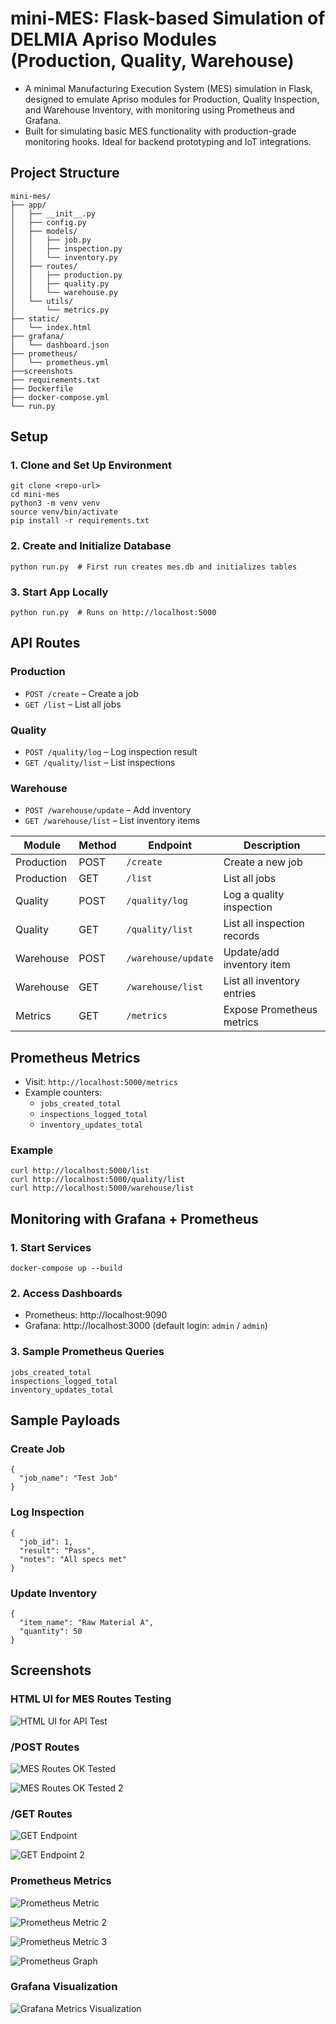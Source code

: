 # mini-MES: Flask-based Simulation of DELMIA Apriso Modules (Production, Quality, Warehouse)

- A minimal Manufacturing Execution System (MES) simulation in Flask, designed to emulate Apriso modules for Production, Quality Inspection, and Warehouse Inventory, with monitoring using Prometheus and Grafana. 
- Built for simulating basic MES functionality with production-grade monitoring hooks. Ideal for backend prototyping and IoT integrations. 

## Project Structure

```
mini-mes/
├── app/
│   ├── __init__.py
│   ├── config.py
│   ├── models/
│   │   ├── job.py
│   │   ├── inspection.py
│   │   └── inventory.py
│   ├── routes/
│   │   ├── production.py
│   │   ├── quality.py
│   │   └── warehouse.py
│   └── utils/
│       └── metrics.py
├── static/
│   └── index.html
├── grafana/
│   └── dashboard.json
├── prometheus/
│   └── prometheus.yml
├──screenshots
├── requirements.txt
├── Dockerfile
├── docker-compose.yml
└── run.py
```

## Setup

### 1. Clone and Set Up Environment
```
git clone <repo-url>
cd mini-mes
python3 -m venv venv
source venv/bin/activate
pip install -r requirements.txt
```

### 2. Create and Initialize Database
```
python run.py  # First run creates mes.db and initializes tables
```

### 3. Start App Locally
```
python run.py  # Runs on http://localhost:5000
```

## API Routes

### Production
- `POST /create` – Create a job
- `GET /list` – List all jobs

### Quality
- `POST /quality/log` – Log inspection result
- `GET /quality/list` – List inspections

### Warehouse
- `POST /warehouse/update` – Add inventory
- `GET /warehouse/list` – List inventory items

| Module       | Method | Endpoint              | Description                  |
|--------------|--------|-----------------------|------------------------------|
| Production   | POST   | `/create`             | Create a new job             |
| Production   | GET    | `/list`               | List all jobs                |
| Quality      | POST   | `/quality/log`        | Log a quality inspection     |
| Quality      | GET    | `/quality/list`       | List all inspection records  |
| Warehouse    | POST   | `/warehouse/update`   | Update/add inventory item    |
| Warehouse    | GET    | `/warehouse/list`     | List all inventory entries   |
| Metrics      | GET    | `/metrics`            | Expose Prometheus metrics    |

## Prometheus Metrics

- Visit: `http://localhost:5000/metrics`
- Example counters:
  - `jobs_created_total`
  - `inspections_logged_total`
  - `inventory_updates_total`

### Example
```
curl http://localhost:5000/list
curl http://localhost:5000/quality/list
curl http://localhost:5000/warehouse/list
```

## Monitoring with Grafana + Prometheus

### 1. Start Services
```
docker-compose up --build
```

### 2. Access Dashboards
- Prometheus: http://localhost:9090
- Grafana: http://localhost:3000 (default login: `admin` / `admin`)

### 3. Sample Prometheus Queries
```
jobs_created_total
inspections_logged_total
inventory_updates_total
```

## Sample Payloads

### Create Job
```
{
  "job_name": "Test Job"
}
```

### Log Inspection
```
{
  "job_id": 1,
  "result": "Pass",
  "notes": "All specs met"
}
```

### Update Inventory
```
{
  "item_name": "Raw Material A",
  "quantity": 50
}
```

## Screenshots

### HTML UI for MES Routes Testing
![HTML UI for API Test](https://github.com/vbx14/mini-mes/blob/b500d2ed0b5606ff879062ac8ab976059d35546d/screenshots/HTML%20UI%20for%20API%20Test.png)

### /POST Routes
![MES Routes OK Tested](https://github.com/vbx14/mini-mes/blob/b500d2ed0b5606ff879062ac8ab976059d35546d/screenshots/MES%20Routes%20OK%20Tested.png)

![MES Routes OK Tested 2](https://github.com/vbx14/mini-mes/blob/b500d2ed0b5606ff879062ac8ab976059d35546d/screenshots/MES%20Routes%20OK%20Tested%202.png)

### /GET Routes
![GET Endpoint](https://github.com/vbx14/mini-mes/blob/b500d2ed0b5606ff879062ac8ab976059d35546d/screenshots/GET%20Endpoint.png)

![GET Endpoint 2](https://github.com/vbx14/mini-mes/blob/b500d2ed0b5606ff879062ac8ab976059d35546d/screenshots/GET%20Endpoint%202.png)

### Prometheus Metrics
![Prometheus Metric](https://github.com/vbx14/mini-mes/blob/b500d2ed0b5606ff879062ac8ab976059d35546d/screenshots/Prometheus%20Metric.png)

![Prometheus Metric 2](https://github.com/vbx14/mini-mes/blob/b500d2ed0b5606ff879062ac8ab976059d35546d/screenshots/Prometheus%20Metric%202.png)

![Prometheus Metric 3](https://github.com/vbx14/mini-mes/blob/b500d2ed0b5606ff879062ac8ab976059d35546d/screenshots/Prometheus%20Metric%203.png)

![Prometheus Graph](https://github.com/vbx14/mini-mes/blob/b500d2ed0b5606ff879062ac8ab976059d35546d/screenshots/Prometheus%20Graph.png)

### Grafana Visualization 
![Grafana Metrics Visualization](https://github.com/vbx14/mini-mes/blob/b500d2ed0b5606ff879062ac8ab976059d35546d/screenshots/Grafana%20Metrics.png)


